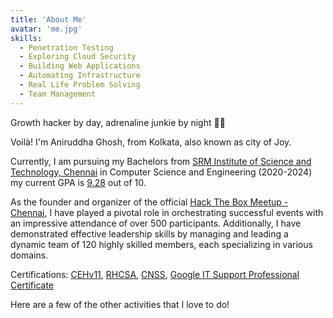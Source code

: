 ```yaml
---
title: 'About Me'
avatar: 'me.jpg'
skills:
  - Penetration Testing
  - Exploring Cloud Security
  - Building Web Applications
  - Automating Infrastructure
  - Real Life Problem Solving
  - Team Management
---
```


Growth hacker by day, adrenaline junkie by night 🚀🌙

Voilà! I'm Aniruddha Ghosh, from Kolkata, also known as city of Joy.

Currently, I am pursuing my Bachelors from [SRM Institute of Science and Technology, Chennai](https://www.srmist.edu.in/) in Computer Science and Engineering (2020-2024) my current GPA is [9.28]() out of 10.

As the founder and organizer of the official [Hack The Box Meetup - Chennai](https://www.meetup.com/chennai-in/), I have played a pivotal role in orchestrating successful events with an impressive attendance of over 500 participants. Additionally, I have demonstrated effective leadership skills by managing and leading a dynamic team of 120 highly skilled members, each specializing in various domains.

Certifications: [CEHv11](https://aspen.eccouncil.org/VerifyBadge?type=certification&a=nTBj9hoT/MAHqeqS6uD+qEpZqxfjSasetsBqddymsnw=), [RHCSA](https://rhtapps.redhat.com/verify?certId=220-145-494), [CNSS](https://www.credential.net/244041af-a366-4807-8f1b-4b05bc6d87a5), [Google IT Support Professional Certificate](https://www.coursera.org/account/accomplishments/professional-cert/LYWJ9UBSP7NE)

Here are a few of the other activities that I love to do!
